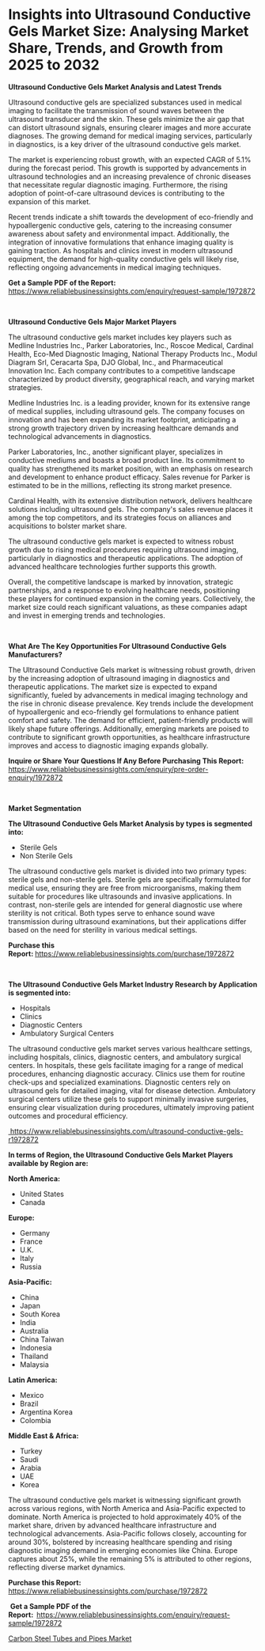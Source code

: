 <p><h1>Insights into Ultrasound Conductive Gels Market Size: Analysing Market Share, Trends, and Growth from 2025 to 2032</h1></p><p><strong>Ultrasound Conductive Gels Market Analysis and Latest Trends</strong></p>
<p><p>Ultrasound conductive gels are specialized substances used in medical imaging to facilitate the transmission of sound waves between the ultrasound transducer and the skin. These gels minimize the air gap that can distort ultrasound signals, ensuring clearer images and more accurate diagnoses. The growing demand for medical imaging services, particularly in diagnostics, is a key driver of the ultrasound conductive gels market.</p><p>The market is experiencing robust growth, with an expected CAGR of 5.1% during the forecast period. This growth is supported by advancements in ultrasound technologies and an increasing prevalence of chronic diseases that necessitate regular diagnostic imaging. Furthermore, the rising adoption of point-of-care ultrasound devices is contributing to the expansion of this market. </p><p>Recent trends indicate a shift towards the development of eco-friendly and hypoallergenic conductive gels, catering to the increasing consumer awareness about safety and environmental impact. Additionally, the integration of innovative formulations that enhance imaging quality is gaining traction. As hospitals and clinics invest in modern ultrasound equipment, the demand for high-quality conductive gels will likely rise, reflecting ongoing advancements in medical imaging techniques.</p></p>
<p><strong>Get a Sample PDF of the Report:&nbsp;</strong> <a href="https://www.reliablebusinessinsights.com/enquiry/request-sample/1972872?utm_campaign=3356&utm_medium=2&utm_source=Github&utm_content=ia&utm_term=03042025&utm_id=ultrasound-conductive-gels">https://www.reliablebusinessinsights.com/enquiry/request-sample/1972872</a></p>
<p>&nbsp;</p>
<p><strong>Ultrasound Conductive Gels Major Market Players</strong></p>
<p><p>The ultrasound conductive gels market includes key players such as Medline Industries Inc., Parker Laboratories, Inc., Roscoe Medical, Cardinal Health, Eco-Med Diagnostic Imaging, National Therapy Products Inc., Modul Diagram Srl, Ceracarta Spa, DJO Global, Inc., and Pharmaceutical Innovation Inc. Each company contributes to a competitive landscape characterized by product diversity, geographical reach, and varying market strategies.</p><p>Medline Industries Inc. is a leading provider, known for its extensive range of medical supplies, including ultrasound gels. The company focuses on innovation and has been expanding its market footprint, anticipating a strong growth trajectory driven by increasing healthcare demands and technological advancements in diagnostics.</p><p>Parker Laboratories, Inc., another significant player, specializes in conductive mediums and boasts a broad product line. Its commitment to quality has strengthened its market position, with an emphasis on research and development to enhance product efficacy. Sales revenue for Parker is estimated to be in the millions, reflecting its strong market presence.</p><p>Cardinal Health, with its extensive distribution network, delivers healthcare solutions including ultrasound gels. The company's sales revenue places it among the top competitors, and its strategies focus on alliances and acquisitions to bolster market share.</p><p>The ultrasound conductive gels market is expected to witness robust growth due to rising medical procedures requiring ultrasound imaging, particularly in diagnostics and therapeutic applications. The adoption of advanced healthcare technologies further supports this growth. </p><p>Overall, the competitive landscape is marked by innovation, strategic partnerships, and a response to evolving healthcare needs, positioning these players for continued expansion in the coming years. Collectively, the market size could reach significant valuations, as these companies adapt and invest in emerging trends and technologies.</p></p>
<p>&nbsp;</p>
<p><strong>What Are The Key Opportunities For Ultrasound Conductive Gels Manufacturers?</strong></p>
<p><p>The Ultrasound Conductive Gels market is witnessing robust growth, driven by the increasing adoption of ultrasound imaging in diagnostics and therapeutic applications. The market size is expected to expand significantly, fueled by advancements in medical imaging technology and the rise in chronic disease prevalence. Key trends include the development of hypoallergenic and eco-friendly gel formulations to enhance patient comfort and safety. The demand for efficient, patient-friendly products will likely shape future offerings. Additionally, emerging markets are poised to contribute to significant growth opportunities, as healthcare infrastructure improves and access to diagnostic imaging expands globally.</p></p>
<p><strong>Inquire or Share Your Questions If Any Before Purchasing This Report:</strong> <a href="https://www.reliablebusinessinsights.com/enquiry/pre-order-enquiry/1972872?utm_campaign=3356&utm_medium=2&utm_source=Github&utm_content=ia&utm_term=03042025&utm_id=ultrasound-conductive-gels">https://www.reliablebusinessinsights.com/enquiry/pre-order-enquiry/1972872</a></p>
<p>&nbsp;</p>
<p><strong>Market Segmentation</strong></p>
<p><strong>The Ultrasound Conductive Gels Market Analysis by types is segmented into:</strong></p>
<p><ul><li>Sterile Gels</li><li>Non Sterile Gels</li></ul></p>
<p><p>The ultrasound conductive gels market is divided into two primary types: sterile gels and non-sterile gels. Sterile gels are specifically formulated for medical use, ensuring they are free from microorganisms, making them suitable for procedures like ultrasounds and invasive applications. In contrast, non-sterile gels are intended for general diagnostic use where sterility is not critical. Both types serve to enhance sound wave transmission during ultrasound examinations, but their applications differ based on the need for sterility in various medical settings.</p></p>
<p><strong>Purchase this Report:&nbsp;</strong><a href="https://www.reliablebusinessinsights.com/purchase/1972872?utm_campaign=3356&utm_medium=2&utm_source=Github&utm_content=ia&utm_term=03042025&utm_id=ultrasound-conductive-gels">https://www.reliablebusinessinsights.com/purchase/1972872</a></p>
<p>&nbsp;</p>
<p><strong>The Ultrasound Conductive Gels Market Industry Research by Application is segmented into:</strong></p>
<p><ul><li>Hospitals</li><li>Clinics</li><li>Diagnostic Centers</li><li>Ambulatory Surgical Centers</li></ul></p>
<p><p>The ultrasound conductive gels market serves various healthcare settings, including hospitals, clinics, diagnostic centers, and ambulatory surgical centers. In hospitals, these gels facilitate imaging for a range of medical procedures, enhancing diagnostic accuracy. Clinics use them for routine check-ups and specialized examinations. Diagnostic centers rely on ultrasound gels for detailed imaging, vital for disease detection. Ambulatory surgical centers utilize these gels to support minimally invasive surgeries, ensuring clear visualization during procedures, ultimately improving patient outcomes and procedural efficiency.</p></p>
<p><a href="https://www.reliablebusinessinsights.com/ultrasound-conductive-gels-r1972872?utm_campaign=3356&utm_medium=2&utm_source=Github&utm_content=ia&utm_term=03042025&utm_id=ultrasound-conductive-gels">&nbsp;https://www.reliablebusinessinsights.com/ultrasound-conductive-gels-r1972872</a></p>
<p><strong>In terms of Region, the Ultrasound Conductive Gels Market Players available by Region are:</strong></p>
<p>
    <p> <strong> North America: </strong>
        <ul>
            <li>United States</li>
            <li>Canada</li>
        </ul>
        </p> 
    <p> <strong> Europe: </strong>
        <ul>
            <li>Germany</li>
            <li>France</li>
            <li>U.K.</li>
            <li>Italy</li>
            <li>Russia</li>
        </ul>
        </p> 
    <p> <strong> Asia-Pacific: </strong>
        <ul>
            <li>China</li>
            <li>Japan</li>
            <li>South Korea</li>
            <li>India</li>
            <li>Australia</li>
            <li>China Taiwan</li>
            <li>Indonesia</li>
            <li>Thailand</li>
            <li>Malaysia</li>
        </ul>
        </p> 
    <p> <strong> Latin America: </strong>
        <ul>
            <li>Mexico</li>
            <li>Brazil</li>
            <li>Argentina Korea</li>
            <li>Colombia</li>
        </ul>
        </p> 
    <p> <strong> Middle East & Africa: </strong>
        <ul>
            <li>Turkey</li>
            <li>Saudi</li>
            <li>Arabia</li>
            <li>UAE</li>
            <li>Korea</li>
        </ul>
    </p>
    </p>
<p><p>The ultrasound conductive gels market is witnessing significant growth across various regions, with North America and Asia-Pacific expected to dominate. North America is projected to hold approximately 40% of the market share, driven by advanced healthcare infrastructure and technological advancements. Asia-Pacific follows closely, accounting for around 30%, bolstered by increasing healthcare spending and rising diagnostic imaging demand in emerging economies like China. Europe captures about 25%, while the remaining 5% is attributed to other regions, reflecting diverse market dynamics.</p></p>
<p><strong>Purchase this Report: </strong><a href="https://www.reliablebusinessinsights.com/purchase/1972872?utm_campaign=3356&utm_medium=2&utm_source=Github&utm_content=ia&utm_term=03042025&utm_id=ultrasound-conductive-gels">https://www.reliablebusinessinsights.com/purchase/1972872</a></p>
<p>&nbsp;<strong>Get a Sample PDF of the Report:&nbsp;&nbsp;</strong><a href="https://www.reliablebusinessinsights.com/enquiry/request-sample/1972872?utm_campaign=3356&utm_medium=2&utm_source=Github&utm_content=ia&utm_term=03042025&utm_id=ultrasound-conductive-gels">https://www.reliablebusinessinsights.com/enquiry/request-sample/1972872</a></p>
<p><strong></strong></p>
<p><p><a href="https://github.com/wakerizaak8g/Market-Research-Report-List-1/blob/main/carbon-steel-tubes-and-pipes-market.md?utm_campaign=3356&utm_medium=2&utm_source=Github&utm_content=ia&utm_term=03042025&utm_id=ultrasound-conductive-gels">Carbon Steel Tubes and Pipes Market</a></p></p>